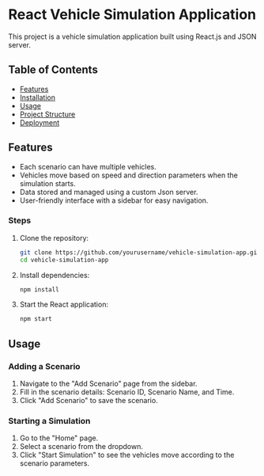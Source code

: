 # React Vehicle Simulation Application

This project is a vehicle simulation application built using React.js and JSON server.

## Table of Contents
- [Features](#features)
- [Installation](#installation)
- [Usage](#usage)
- [Project Structure](#project-structure)
- [Deployment](#deployment)

## Features
- Each scenario can have multiple vehicles.
- Vehicles move based on speed and direction parameters when the simulation starts.
- Data stored and managed using a custom Json server.
- User-friendly interface with a sidebar for easy navigation.


### Steps
1. Clone the repository:
    ```sh
    git clone https://github.com/yourusername/vehicle-simulation-app.git
    cd vehicle-simulation-app
    ```

2. Install dependencies:
    ```sh
    npm install
    ```
3. Start the React application:
    ```sh
    npm start
    ```

## Usage

### Adding a Scenario
1. Navigate to the "Add Scenario" page from the sidebar.
2. Fill in the scenario details: Scenario ID, Scenario Name, and Time.
3. Click "Add Scenario" to save the scenario.


### Starting a Simulation
1. Go to the "Home" page.
2. Select a scenario from the dropdown.
3. Click "Start Simulation" to see the vehicles move according to the scenario parameters.

